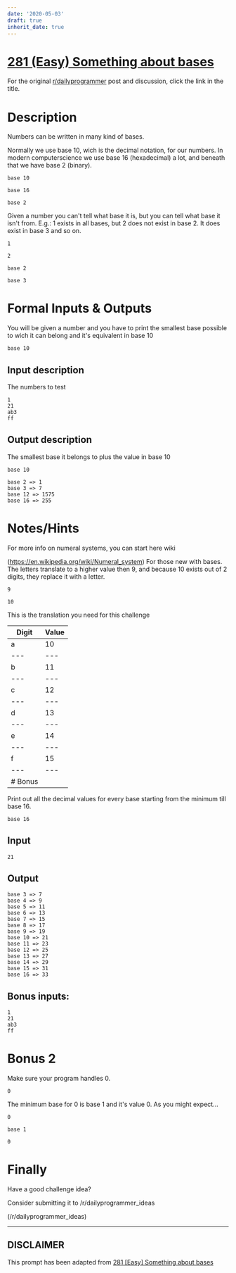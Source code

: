 ```yaml
---
date: '2020-05-03'
draft: true
inherit_date: true
---
```


# [281 (Easy) Something about bases](https://www.reddit.com/r/dailyprogrammer/comments/504rdh/20160829_challenge_281_easy_something_about_bases/)

For the original [r/dailyprogrammer](https://www.reddit.com/r/dailyprogrammer/) post and discussion, click the link in the title.

# Description
Numbers can be written in many kind of bases.

Normally we use base 10, wich is the decimal notation, for our numbers. In modern computerscience we use base 16 (hexadecimal) a lot, and beneath that we have base 2 (binary).


```
base 10
```

```
base 16
```

```
base 2
```
Given a number you can't tell what base it is, but you can tell what base it isn't from. E.g.: 1 exists in all bases, but 2 does not exist in base 2. It does exist in base 3 and so on.


```
1
```

```
2
```

```
base 2
```

```
base 3
```
# Formal Inputs & Outputs
You will be given a number and you have to print the smallest base possible to wich it can belong and it's equivalent in base 10


```
base 10
```
## Input description
The numbers to test


```
1
21
ab3
ff
```
## Output description
The smallest base it belongs to plus the value in base 10


```
base 10
```

```
base 2 => 1
base 3 => 7
base 12 => 1575
base 16 => 255
```
# Notes/Hints
For more info on numeral systems, you can start here wiki

(https://en.wikipedia.org/wiki/Numeral_system)
For those new with bases. The letters translate to a higher value then 9, and because 10 exists out of 2 digits, they replace it with a letter.


```
9
```

```
10
```
This is the translation you need for this challenge


|Digit|Value|
| --- | --- |
|a|10|
| --- | --- |
|b|11|
| --- | --- |
|c|12|
| --- | --- |
|d|13|
| --- | --- |
|e|14|
| --- | --- |
|f|15|
| --- | --- |
|# Bonus
Print out all the decimal values for every base starting from the minimum till base 16.


```
base 16
```
## Input

```
21
```
## Output

```
base 3 => 7
base 4 => 9
base 5 => 11
base 6 => 13
base 7 => 15
base 8 => 17
base 9 => 19
base 10 => 21
base 11 => 23
base 12 => 25
base 13 => 27
base 14 => 29
base 15 => 31
base 16 => 33
```
## Bonus inputs:

```
1
21
ab3
ff
```
# Bonus 2
Make sure your program handles 0. 


```
0
```
The minimum base for 0 is base 1 and it's value 0. As you might expect...


```
0
```

```
base 1
```

```
0
```
# Finally
Have a good challenge idea?

Consider submitting it to /r/dailyprogrammer_ideas

(/r/dailyprogrammer_ideas)

----
## **DISCLAIMER**
This prompt has been adapted from [281 [Easy] Something about bases](https://www.reddit.com/r/dailyprogrammer/comments/504rdh/20160829_challenge_281_easy_something_about_bases/
)
